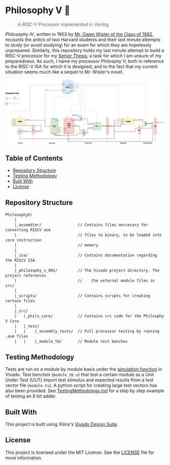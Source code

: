 # Philosophy V :book:
>A RISC-V Processor implemented in Verilog 

*Philosophy IV*, written in 1903 by [Mr. Owen Wister of the Class of 1882](https://en.wikipedia.org/wiki/Owen_Wister), recounts the antics of two Harvard students and their last minute attempts to study (or avoid studying) for an exam for which they are hopelessly unprepared. Similarly, this repository holds my last minute attempt to build a RISC-V processor for my [Senior Thesis](https://github.com/AnthonyKenny98/Thesis), a task for which I am unsure of my preparedness.
As such, I name my processor Philosphy V; both in reference to the RISC-V ISA for which it is designed, and to the fact that my current situation seems much like a sequel to Mr. Wister's novel.

![Core Diagram](https://github.com/AnthonyKenny98/PhilosophyV/blob/master/doc/PhilosophyV_Core-Core.png)

## Table of Contents
+ [Repository Structure](#structure)
+ [Testing Methodology](#testing)
+ [Built With](#builtwith)
+ [License](#license)

## <a name=structure></a>Repository Structure
  ```
  PhilosophyV/
      |
      |_assembler/                // Contains files neccesary for converting RISCV asm
      |                           // files to binary, to be loaded into core instruction
      |                           // memory
      |
      |_isa/                      // Contains documentation regarding the RISCV ISA
      |
      |_philosophy_v_001/         // The Vivado project directory. The project references
      |                           //    the external module files in src/
      |
      |_scripts/                  // Contains scripts for creating certain files
      |
      |_src/
      |   |_philv_core/           // Contains src code for the Philosphy V Core
      |   |_test/
      |   |    |_assembly_tests/  // Full processor testing by running .asm files
      |   |    |_module_tb/       // Module test benches
  ```
  
## <a name=testing></a>Testing Methodology
Tests are run on a module by module basis under the [simulation function](https://www.xilinx.com/products/design-tools/vivado/simulator.html) in Vivado. Test benches (```module_tb.v```) that test a certain module as a Unit Under Test (UUT) import test stimulus and expected results from a test vector file (```module.tv```). A python script for creating large test vectors has also been provided. See [TestingMethodology.md](doc/TestingMethodology.md) for a step by step example of testing an 8 bit adder.


## <a name=builtwith></a>Built With
This project is built using Xilinx's [Vivado Design Suite](https://www.xilinx.com/products/design-tools/vivado.html).

## <a name=license></a>License
This project is licensed under the MIT License.  See the [LICENSE](LICENSE) file for more information.

